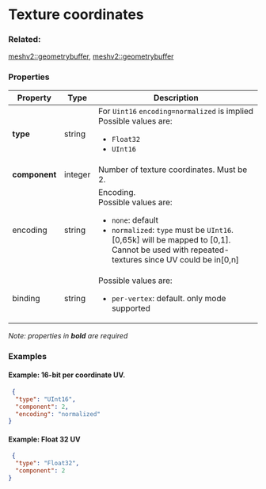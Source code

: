 # Texture coordinates



### Related:

[meshv2::geometrybuffer](geometrybuffer.md), [meshv2::geometrybuffer](geometrybuffer.md)
### Properties

| Property | Type | Description |
| --- | --- | --- |
| **type** | string | For `Uint16` `encoding=normalized` is implied<div>Possible values are:<ul><li>`Float32`</li><li>`UInt16`</li></ul></div> |
| **component** | integer | Number of texture coordinates. Must be 2. |
| encoding | string | Encoding. <div>Possible values are:<ul><li>`none`: default</li><li>`normalized`: `type` must be `UInt16`. [0,65k] will be mapped to [0,1]. Cannot be used with repeated-textures since UV could be in[0,n]</li></ul></div> |
| binding | string | <div>Possible values are:<ul><li>`per-vertex`: default. only mode supported</li></ul></div> |

*Note: properties in **bold** are required*

### Examples 

#### Example: 16-bit per coordinate UV.  

```json
 {
  "type": "UInt16",
  "component": 2,
  "encoding": "normalized"
} 
```

#### Example: Float 32 UV 

```json
 {
  "type": "Float32",
  "component": 2
} 
```

